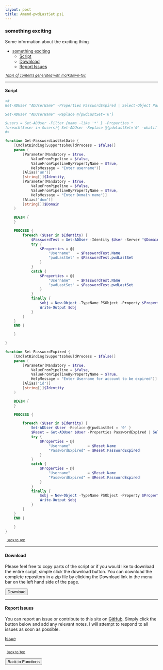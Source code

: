 ```yaml
---
layout: post
title: Amend-pwdLastSet.ps1
---
```


### something exciting

Some information about the exciting thing

- [something exciting](#something-exciting)
  - [Script](#script)
  - [Download](#download)
  - [Report Issues](#report-issues)

<small><i><a href='http://ecotrust-canada.github.io/markdown-toc/'>Table of contents generated with markdown-toc</a></i></small>

---

#### Script

```powershell
<#
Get-ADUser "ADUserName" -Properties PasswordExpired | Select-Object PasswordExpired

Set-ADUser "ADUserName" -Replace @{pwdLastSet='0'}

$users = Get-ADUser -Filter {name -like '*' } -Properties *
foreach($user in $users){ Set-ADUser -Replace @{pdwLastSet='0' -whatif }
#>

function Get-PasswordLastSetDate {
    [CmdletBinding(SupportsShouldProcess = $false)]
    param (
        [Parameter(Mandatory = $true,
            ValueFromPipeline = $false,
            ValueFromPipelineByPropertyName = $True,
            HelpMessage = "Enter username")]
        [Alias('un')]
        [string[]]$Identity,
        [Parameter(Mandatory = $true,
            ValueFromPipeline = $false,
            ValueFromPipelineByPropertyName = $True,
            HelpMessage = "Enter Domain name")]
        [Alias('dom')]
        [string[]]$Domain
    )

    BEGIN {
    }

    PROCESS {
        foreach ($User in $Identity) {
            $PasswordTest = Get-ADUser -Identity $User -Server "$Domain" -Properties "pwdLastSet" | Select-Object -Property Name, @{name = "pwdLastSet"; expression = { [datetime]::FromFileTime($_.pwdLastSet) } }
            try {
                $Properties = @{
                    "Username"   = $PasswordTest.Name
                    "pwdLastSet" = $PasswordTest.pwdLastSet
                }
            }
            catch {
                $Properties = @{
                    "Username"   = $PasswordTest.Name
                    "pwdLastSet" = $PasswordTest.pwdLastSet
                }
            }
            finally {
                $obj = New-Object -TypeName PSObject -Property $Properties
                Write-Output $obj
            }
        }
    }
    END {

    }

}

function Set-PasswordExpired {
    [CmdletBinding(SupportsShouldProcess = $false)]
    param (
        [Parameter(Mandatory = $true,
            ValueFromPipeline = $false,
            ValueFromPipelineByPropertyName = $True,
            HelpMessage = "Enter Username for account to be expired")]
        [Alias('id')]
        [string[]]$Identity
    )

    BEGIN {
    }

    PROCESS {

        foreach ($User in $Identity) {
            Set-ADUser $User -Replace @{pwdLastSet = '0' }
            $Reset = Get-ADUser $User -Properties PasswordExpired | Select-Object -Property Name, PasswordExpired
            try {
                $Properties = @{
                    "Username"        = $Reset.Name
                    "PasswordExpired" = $Reset.PasswordExpired
                }
            }
            catch {
                $Properties = @{
                    "Username"        = $Reset.Name
                    "PasswordExpired" = $Reset.PasswordExpired
                }
            }
            finally {
                $obj = New-Object -TypeName PSObject -Property $Properties
                Write-Output $obj
            }
        }
    }
    END {

    }
}
```

<span style="font-size:11px;"><a href="#"><i class="fas fa-caret-up" aria-hidden="true" style="color: white; margin-right:5px;"></i>Back to Top</a></span>

---

#### Download

Please feel free to copy parts of the script or if you would like to download the entire script, simple click the download button. You can download the complete repository in a zip file by clicking the Download link in the menu bar on the left hand side of the page.

<button class="btn" type="submit" onclick="window.open('/PowerShell/functions/activeDirectory/Amend-pwdLastSet.ps1')">
    <i class="fa fa-cloud-download-alt">
    </i>
        Download
</button>

---

#### Report Issues

You can report an issue or contribute to this site on <a href="https://github.com/BanterBoy/scripts-blog/issues">GitHub</a>. Simply click the button below and add any relevant notes. I will attempt to respond to all issues as soon as possible.

<!-- Place this tag where you want the button to render. -->

<a class="github-button" href="https://github.com/BanterBoy/scripts-blog/issues/new?title=Amend-pwdLastSet.ps1&body=There is a problem with this function. Please find details below." data-show-count="true" aria-label="Issue BanterBoy/scripts-blog on GitHub">Issue</a>

---

<span style="font-size:11px;"><a href="#"><i class="fas fa-caret-up" aria-hidden="true" style="color: white; margin-right:5px;"></i>Back to Top</a></span>

<a href="/menu/_pages/functions.html">
    <button class="btn">
        <i class='fas fa-reply'>
        </i>
            Back to Functions
    </button>
</a>

[1]: http://ecotrust-canada.github.io/markdown-toc
[2]: https://github.com/googlearchive/code-prettify

```

```
